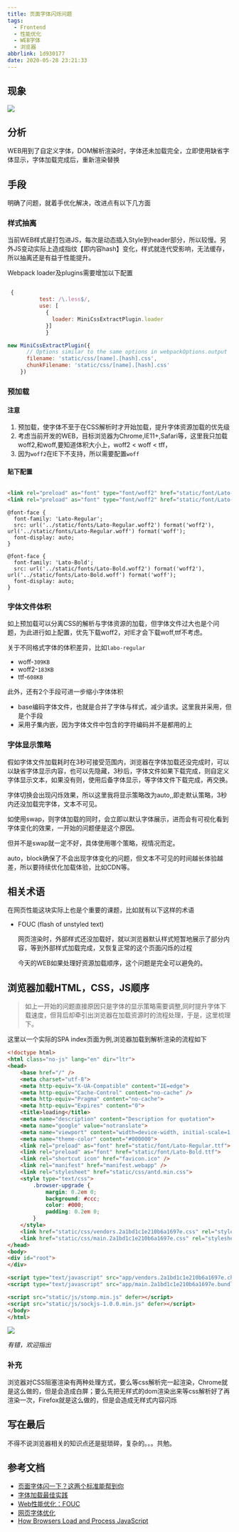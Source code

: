 ```yaml
---
title: 页面字体闪烁问题
tags:
  - Frontend
  - 性能优化
  - WEB字体
  - 浏览器
abbrlink: 1d930177
date: 2020-05-28 23:21:33
---
```


## 现象

![](https://static.1991421.cn/2020/2020-05-28-232331.gif)


## 分析

WEB用到了自定义字体，DOM解析渲染时，字体还未加载完全，立即使用缺省字体显示，字体加载完成后，重新渲染替换


## 手段

明确了问题，就着手优化解决，改进点有以下几方面

### 样式抽离

当前WEB样式是打包进JS，每次是动态插入Style到header部分，所以较慢。另外JS变动实际上造成指纹【即内容hash】变化，样式就连代受影响，无法缓存，所以抽离还是有益于性能提升。


Webpack loader及plugins需要增加以下配置

    
```js

 {
          test: /\.less$/,
          use: [
            {
              loader: MiniCssExtractPlugin.loader
            }]
            }
```



```js
new MiniCssExtractPlugin({
      // Options similar to the same options in webpackOptions.output
      filename: 'static/css/[name].[hash].css',
      chunkFilename: 'static/css/[name].[hash].css'
    })
```


###  预加载

#### 注意

1. 预加载，使字体不至于在CSS解析时才开始加载，提升字体资源加载的优先级
2. 考虑当前开发的WEB，目标浏览器为Chrome,IE11+,Safari等，这里我只加载woff2,和woff,要知道体积大小上，woff2 < woff < tff，
3. 因为`woff2`在IE下不支持，所以需要配置`woff`

#### 贴下配置

```html

<link rel="preload" as="font" type="font/woff2" href="static/font/Lato-Regular.woff2">
<link rel="preload" as="font" type="font/woff2" href="static/font/Lato-Bold.woff2">
```


```less
@font-face {
  font-family: 'Lato-Regular';
  src: url('../static/fonts/Lato-Regular.woff2') format('woff2'), url('../static/fonts/Lato-Regular.woff') format('woff');
  font-display: auto;
}

@font-face {
  font-family: 'Lato-Bold';
  src: url('../static/fonts/Lato-Bold.woff2') format('woff2'), url('../static/fonts/Lato-Bold.woff') format('woff');
  font-display: auto;
}
```

### 字体文件体积

如上预加载可以分离CSS的解析与字体资源的加载，但字体文件过大也是个问题，为此进行如上配置，优先下载woff2，对IE才会下载woff,ttf不考虑。

关于不同格式字体的体积差异，比如`labo-regular`

- woff-`309KB`
- woff2-`183KB`
- ttf-`608KB`


此外，还有2个手段可进一步缩小字体体积

- base编码字体文件，也就是合并了字体与样式，减少请求。这里我并采用，但是个手段
- 采用子集内嵌，因为字体文件中包含的字符编码并不是都用的上


### 字体显示策略

假如字体文件加载耗时在3秒可接受范围内，浏览器在字体加载还没完成时，可以以缺省字体显示内容，也可以先隐藏，3秒后，字体文件如果下载完成，则自定义字体显示文本，如果没有则，使用后备字体显示，等字体文件下载完成，再交换。

字体切换会出现闪烁效果，所以这里我将显示策略改为auto,,即走默认策略，3秒内还没加载完字体，文本不可见。

如使用swap，则字体加载的同时，会立即以默认字体展示，进而会有可视化看到字体变化的效果，一开始的问题便是这个原因。

但并不是swap就一定不好，具体使用哪个策略，视情况而定。

auto，block确保了不会出现字体变化的问题，但文本不可见的时间越长体验越差，所以要持续优化加载体验，比如CDN等。

## 相关术语

在网页性能这块实际上也是个重要的课题，比如就有以下这样的术语

- FOUC (flash of unstyled text)
  
	网页渲染时，外部样式还没加载好，就以浏览器默认样式短暂地展示了部分内容，等到外部样式加载完成，又恢复正常的这个页面闪烁的过程
	
   今天的WEB如果处理好资源加载顺序，这个问题是完全可以避免的。
    
    
## 浏览器加载HTML，CSS，JS顺序

> 如上一开始的问题直接原因只是字体的显示策略需要调整,同时提升字体下载速度，但背后却牵引出浏览器在加载资源时的流程处理，于是，这里梳理下。


这里以一个实际的SPA index页面为例,浏览器加载到解析渲染的流程如下


```html
<!doctype html>
<html class="no-js" lang="en" dir="ltr">
<head>
    <base href="/" />
    <meta charset="utf-8">
    <meta http-equiv="X-UA-Compatible" content="IE=edge">
    <meta http-equiv="Cache-Control" content="no-cache" />
    <meta http-equiv="Pragma" content="no-cache">
    <meta http-equiv="Expires" content="0">
    <title>loading</title>
    <meta name="description" content="Description for quotation">
    <meta name="google" value="notranslate">
    <meta name="viewport" content="width=device-width, initial-scale=1, shrink-to-fit=no">
    <meta name="theme-color" content="#000000">
    <link rel="preload" as="font" href="static/font/Lato-Regular.ttf">
    <link rel="preload" as="font" href="static/font/Lato-Bold.ttf">
    <link rel="shortcut icon" href="favicon.ico" />
    <link rel="manifest" href="manifest.webapp" />
    <link rel="stylesheet" href="static/css/antd.min.css">
    <style type="text/css">
        .browser-upgrade {
            margin: 0.2em 0;
            background: #ccc;
            color: #000;
            padding: 0.2em 0;
        }
    </style>
    <link href="static/css/vendors.2a1bd1c1e210b6a1697e.css" rel="stylesheet">
    <link href="static/css/main.2a1bd1c1e210b6a1697e.css" rel="stylesheet">
</head>
<body>
<div id="root">
</div>

<script type="text/javascript" src="app/vendors.2a1bd1c1e210b6a1697e.chunk.js"></script>
<script type="text/javascript" src="app/main.2a1bd1c1e210b6a1697e.bundle.js"></script>

<script src="static/js/stomp.min.js" defer></script>
<script src="static/js/sockjs-1.0.0.min.js" defer></script>
</body>
</html>

```


 
![](https://static.1991421.cn/2020/2020-05-29-163213.jpeg)


_有错，欢迎指出_
 
### 补充
 
浏览器对CSS阻塞渲染有两种处理方式，要么等css解析完一起渲染，Chrome就是这么做的，但是会造成白屏；要么先把无样式的dom渲染出来等css解析好了再渲染一次，Firefox就是这么做的，但是会造成无样式内容闪烁
 
 
 
## 写在最后

不得不说浏览器相关的知识点还是挺琐碎，复杂的。。。共勉。


## 参考文档

 - [页面字体闪一下？这两个标准能帮到你](https://juejin.im/post/5b84a885e51d4538d041a674)
 - [字体加载最佳实践](https://xiaoiver.github.io/coding/2018/03/22/%E5%AD%97%E4%BD%93%E5%8A%A0%E8%BD%BD%E6%9C%80%E4%BD%B3%E5%AE%9E%E8%B7%B5.html)
 - [Web性能优化：FOUC](https://zhuanlan.zhihu.com/p/90172207)
 - [网页字体优化](https://developers.google.com/web/fundamentals/performance/optimizing-content-efficiency/webfont-optimization?hl=zh-cn)
 - [How Browsers Load and Process JavaScript](https://www.innoq.com/en/blog/loading-javascript/)
